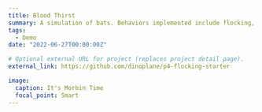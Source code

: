 ```yaml
---
title: Blood Thirst
summary: A simulation of bats. Behaviors implemented include flocking, starvation, homing, and death.
tags:
  - Demo
date: "2022-06-27T00:00:00Z"

# Optional external URL for project (replaces project detail page).
external_link: https://github.com/dinoplane/p4-flocking-starter

image:
  caption: It's Morbin Time
  focal_point: Smart
---
```

